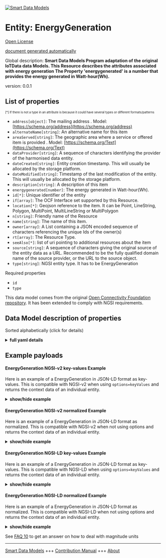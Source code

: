 <!-- 10-Header -->  
[![Smart Data Models](https://smartdatamodels.org/wp-content/uploads/2022/01/SmartDataModels_logo.png "Logo")](https://smartdatamodels.org)  
Entity: EnergyGeneration  
========================<!-- /10-Header -->  
<!-- 15-License -->  
[Open License](https://github.com/smart-data-models//dataModel.OCF/blob/master/EnergyGeneration/LICENSE.md)  
[document generated automatically](https://docs.google.com/presentation/d/e/2PACX-1vTs-Ng5dIAwkg91oTTUdt8ua7woBXhPnwavZ0FxgR8BsAI_Ek3C5q97Nd94HS8KhP-r_quD4H0fgyt3/pub?start=false&loop=false&delayms=3000#slide=id.gb715ace035_0_60)  
<!-- /15-License -->  
<!-- 20-Description -->  
Global description: **Smart Data Models Program adaptation of the original IoTData data Models. This Resource describes the attributes associated with energy generation The Property 'energygenerated' is a number that provides the energy generated in Watt-hour(Wh).**  
version: 0.0.1  
<!-- /20-Description -->  
<!-- 30-PropertiesList -->  

## List of properties  

<sup><sub>[*] If there is not a type in an attribute is because it could have several types or different formats/patterns</sub></sup>  
- `address[object]`: The mailing address  . Model: [https://schema.org/address](https://schema.org/address)- `alternateName[string]`: An alternative name for this item  - `areaServed[string]`: The geographic area where a service or offered item is provided  . Model: [https://schema.org/Text](https://schema.org/Text)- `dataProvider[string]`: A sequence of characters identifying the provider of the harmonised data entity.  - `dateCreated[string]`: Entity creation timestamp. This will usually be allocated by the storage platform.  - `dateModified[string]`: Timestamp of the last modification of the entity. This will usually be allocated by the storage platform.  - `description[string]`: A description of this item  - `energygenerated[number]`: The energy generated in Watt-hour(Wh).  - `id[*]`: Unique identifier of the entity  - `if[array]`: The OCF Interface set supported by this Resource.  - `location[*]`: Geojson reference to the item. It can be Point, LineString, Polygon, MultiPoint, MultiLineString or MultiPolygon  - `n[string]`: Friendly name of the Resource  - `name[string]`: The name of this item.  - `owner[array]`: A List containing a JSON encoded sequence of characters referencing the unique Ids of the owner(s)  - `rt[array]`: The Resource Type.  - `seeAlso[*]`: list of uri pointing to additional resources about the item  - `source[string]`: A sequence of characters giving the original source of the entity data as a URL. Recommended to be the fully qualified domain name of the source provider, or the URL to the source object.  - `type[string]`: NGSI entity type. It has to be EnergyGeneration  <!-- /30-PropertiesList -->  
<!-- 35-RequiredProperties -->  
Required properties  
- `id`  - `type`  <!-- /35-RequiredProperties -->  
<!-- 40-RequiredProperties -->  
This data model comes from the original [Open Connectivity Foundation repository](https://github.com/openconnectivityfoundation/IoTDataModels). It has been extended to comply with NGSI requirements.  
<!-- /40-RequiredProperties -->  
<!-- 50-DataModelHeader -->  
## Data Model description of properties  
Sorted alphabetically (click for details)  
<!-- /50-DataModelHeader -->  
<!-- 60-ModelYaml -->  
<details><summary><strong>full yaml details</strong></summary>    
```yaml  
EnergyGeneration:    
  description: 'Smart Data Models Program adaptation of the original IoTData data Models. This Resource describes the attributes associated with energy generation The Property ''energygenerated'' is a number that provides the energy generated in Watt-hour(Wh).'    
  properties:    
    address:    
      description: 'The mailing address'    
      properties:    
        addressCountry:    
          description: 'Property. The country. For example, Spain. Model:''https://schema.org/addressCountry'''    
          type: string    
        addressLocality:    
          description: 'Property. The locality in which the street address is, and which is in the region. Model:''https://schema.org/addressLocality'''    
          type: string    
        addressRegion:    
          description: 'Property. The region in which the locality is, and which is in the country. Model:''https://schema.org/addressRegion'''    
          type: string    
        postOfficeBoxNumber:    
          description: 'Property. The post office box number for PO box addresses. For example, 03578. Model:''https://schema.org/postOfficeBoxNumber'''    
          type: string    
        postalCode:    
          description: 'Property. The postal code. For example, 24004. Model:''https://schema.org/https://schema.org/postalCode'''    
          type: string    
        streetAddress:    
          description: 'Property. The street address. Model:''https://schema.org/streetAddress'''    
          type: string    
      type: object    
      x-ngsi:    
        model: https://schema.org/address    
        type: Property    
    alternateName:    
      description: 'An alternative name for this item'    
      type: string    
      x-ngsi:    
        type: Property    
    areaServed:    
      description: 'The geographic area where a service or offered item is provided'    
      type: string    
      x-ngsi:    
        model: https://schema.org/Text    
        type: Property    
    dataProvider:    
      description: 'A sequence of characters identifying the provider of the harmonised data entity.'    
      type: string    
      x-ngsi:    
        type: Property    
    dateCreated:    
      description: 'Entity creation timestamp. This will usually be allocated by the storage platform.'    
      format: date-time    
      type: string    
      x-ngsi:    
        type: Property    
    dateModified:    
      description: 'Timestamp of the last modification of the entity. This will usually be allocated by the storage platform.'    
      format: date-time    
      type: string    
      x-ngsi:    
        type: Property    
    description:    
      description: 'A description of this item'    
      type: string    
      x-ngsi:    
        type: Property    
    energygenerated:    
      description: 'The energy generated in Watt-hour(Wh).'    
      readOnly: true    
      type: number    
      x-ngsi:    
        type: Property    
    id:    
      anyOf: &energygeneration_-_properties_-_owner_-_items_-_anyof    
        - description: 'Property. Identifier format of any NGSI entity'    
          maxLength: 256    
          minLength: 1    
          pattern: ^[\w\-\.\{\}\$\+\*\[\]`|~^@!,:\\]+$    
          type: string    
        - description: 'Property. Identifier format of any NGSI entity'    
          format: uri    
          type: string    
      description: 'Unique identifier of the entity'    
      x-ngsi:    
        type: Property    
    if:    
      description: 'The OCF Interface set supported by this Resource.'    
      items:    
        enum:    
          - oic.if.s    
          - oic.if.baseline    
        type: string    
      minItems: 2    
      readOnly: true    
      type: array    
      uniqueItems: true    
      x-ngsi:    
        type: Property    
    location:    
      description: 'Geojson reference to the item. It can be Point, LineString, Polygon, MultiPoint, MultiLineString or MultiPolygon'    
      oneOf:    
        - description: 'Geoproperty. Geojson reference to the item. Point'    
          properties:    
            bbox:    
              items:    
                type: number    
              minItems: 4    
              type: array    
            coordinates:    
              items:    
                type: number    
              minItems: 2    
              type: array    
            type:    
              enum:    
                - Point    
              type: string    
          required:    
            - type    
            - coordinates    
          title: 'GeoJSON Point'    
          type: object    
        - description: 'Geoproperty. Geojson reference to the item. LineString'    
          properties:    
            bbox:    
              items:    
                type: number    
              minItems: 4    
              type: array    
            coordinates:    
              items:    
                items:    
                  type: number    
                minItems: 2    
                type: array    
              minItems: 2    
              type: array    
            type:    
              enum:    
                - LineString    
              type: string    
          required:    
            - type    
            - coordinates    
          title: 'GeoJSON LineString'    
          type: object    
        - description: 'Geoproperty. Geojson reference to the item. Polygon'    
          properties:    
            bbox:    
              items:    
                type: number    
              minItems: 4    
              type: array    
            coordinates:    
              items:    
                items:    
                  items:    
                    type: number    
                  minItems: 2    
                  type: array    
                minItems: 4    
                type: array    
              type: array    
            type:    
              enum:    
                - Polygon    
              type: string    
          required:    
            - type    
            - coordinates    
          title: 'GeoJSON Polygon'    
          type: object    
        - description: 'Geoproperty. Geojson reference to the item. MultiPoint'    
          properties:    
            bbox:    
              items:    
                type: number    
              minItems: 4    
              type: array    
            coordinates:    
              items:    
                items:    
                  type: number    
                minItems: 2    
                type: array    
              type: array    
            type:    
              enum:    
                - MultiPoint    
              type: string    
          required:    
            - type    
            - coordinates    
          title: 'GeoJSON MultiPoint'    
          type: object    
        - description: 'Geoproperty. Geojson reference to the item. MultiLineString'    
          properties:    
            bbox:    
              items:    
                type: number    
              minItems: 4    
              type: array    
            coordinates:    
              items:    
                items:    
                  items:    
                    type: number    
                  minItems: 2    
                  type: array    
                minItems: 2    
                type: array    
              type: array    
            type:    
              enum:    
                - MultiLineString    
              type: string    
          required:    
            - type    
            - coordinates    
          title: 'GeoJSON MultiLineString'    
          type: object    
        - description: 'Geoproperty. Geojson reference to the item. MultiLineString'    
          properties:    
            bbox:    
              items:    
                type: number    
              minItems: 4    
              type: array    
            coordinates:    
              items:    
                items:    
                  items:    
                    items:    
                      type: number    
                    minItems: 2    
                    type: array    
                  minItems: 4    
                  type: array    
                type: array    
              type: array    
            type:    
              enum:    
                - MultiPolygon    
              type: string    
          required:    
            - type    
            - coordinates    
          title: 'GeoJSON MultiPolygon'    
          type: object    
      x-ngsi:    
        type: Geoproperty    
    n:    
      description: 'Friendly name of the Resource'    
      maxLength: 64    
      readOnly: true    
      type: string    
      x-ngsi:    
        type: Property    
    name:    
      description: 'The name of this item.'    
      type: string    
      x-ngsi:    
        type: Property    
    owner:    
      description: 'A List containing a JSON encoded sequence of characters referencing the unique Ids of the owner(s)'    
      items:    
        anyOf: *energygeneration_-_properties_-_owner_-_items_-_anyof    
        description: 'Property. Unique identifier of the entity'    
      type: array    
      x-ngsi:    
        type: Property    
    rt:    
      description: 'The Resource Type.'    
      items:    
        enum:    
          - oic.r.energy.generation    
        maxLength: 64    
        type: string    
      minItems: 1    
      readOnly: true    
      type: array    
      uniqueItems: true    
      x-ngsi:    
        type: Property    
    seeAlso:    
      description: 'list of uri pointing to additional resources about the item'    
      oneOf:    
        - items:    
            format: uri    
            type: string    
          minItems: 1    
          type: array    
        - format: uri    
          type: string    
      x-ngsi:    
        type: Property    
    source:    
      description: 'A sequence of characters giving the original source of the entity data as a URL. Recommended to be the fully qualified domain name of the source provider, or the URL to the source object.'    
      type: string    
      x-ngsi:    
        type: Property    
    type:    
      description: 'NGSI entity type. It has to be EnergyGeneration'    
      enum:    
        - EnergyGeneration    
      type: string    
      x-ngsi:    
        type: Property    
  required:    
    - id    
    - type    
  type: object    
  x-derived-from: https://github.com/OpenInterConnect/IoTDataModels/blob/master/EnergyGenerationResURI.swagger.json    
  x-disclaimer: 'Redistribution and use in source and binary forms, with or without modification, are permitted  provided that the license conditions are met. Copyleft (c) 2021 Contributors to Smart Data Models Program'    
  x-license-url: https://github.com/smart-data-models/dataModel.OCF/blob/master/EnergyGeneration/LICENSE.md    
  x-model-schema: https://smart-data-models.github.io/dataModel.IoTDataModels/EnergyGeneration/schema.json    
  x-model-tags: OCF    
  x-version: 0.0.1    
```  
</details>    
<!-- /60-ModelYaml -->  
<!-- 70-MiddleNotes -->  
<!-- /70-MiddleNotes -->  
<!-- 80-Examples -->  
## Example payloads    
#### EnergyGeneration NGSI-v2 key-values Example    
Here is an example of a EnergyGeneration in JSON-LD format as key-values. This is compatible with NGSI-v2 when  using `options=keyValues` and returns the context data of an individual entity.  
<details><summary><strong>show/hide example</strong></summary>    
```json  
{  
  "id": "urn:ngsi-ld:EnergyGeneration:id:NIZJ:28989247",  
  "dateCreated": "1977-04-16T03:33:04Z",  
  "dateModified": "1982-01-04T18:23:31Z",  
  "source": "Accept way PM country address amount inside.",  
  "name": "Keep ever beyond grow tax note. Draw similar service alone imagine property kid.",  
  "alternateName": "Language its everyone use.",  
  "description": "Party family form agree eat often production. Perform yeah research store challenge manager already well. Manager very owner sort be popular.",  
  "dataProvider": "Also environmental think interesting decision least argue. Seem another garden responsibility. Fear four bad ok family.",  
  "owner": [  
    "urn:ngsi-ld:EnergyGeneration:items:JTPC:21932573",  
    "urn:ngsi-ld:EnergyGeneration:items:WPJQ:33657693"  
  ],  
  "seeAlso": [  
    "urn:ngsi-ld:EnergyGeneration:items:MOYD:73023861",  
    "urn:ngsi-ld:EnergyGeneration:items:OKBV:17090919"  
  ],  
  "location": {  
    "type": "Point",  
    "coordinates": [  
      -89.750316,  
      124.245173  
    ]  
  },  
  "address": {  
    "streetAddress": "Adult to radio management hard while writer story. Institution beat international say.",  
    "addressLocality": "Actually become shoulder market head majority standard. Language board field table claim toward find.",  
    "addressRegion": "Gas wish enjoy reach decide measure price. Than note group forget charge fish force. Whom reason middle.",  
    "addressCountry": "Language not plan force stage last foreign. Great state general manager himself ability have.",  
    "postalCode": "Evidence represent later behavior color defense. Expect them few lead college.",  
    "postOfficeBoxNumber": "Water sense maybe manager. First box quite these term. Suggest public apply line."  
  },  
  "areaServed": "Recent control program himself. Tv later up music green he campaign. Report thank choose central executive."  
}  
```  
</details>  
#### EnergyGeneration NGSI-v2 normalized Example    
Here is an example of a EnergyGeneration in JSON-LD format as normalized. This is compatible with NGSI-v2 when not using options and returns the context data of an individual entity.  
<details><summary><strong>show/hide example</strong></summary>    
```json  
{  
  "id": {  
    "type": "string",  
    "value": "urn:ngsi-ld:EnergyGeneration:id:NIZJ:28989247"  
  },  
  "dateCreated": {  
    "format": "date-time",  
    "type": "string",  
    "value": "1977-04-16T03:33:04Z"  
  },  
  "dateModified": {  
    "format": "date-time",  
    "type": "string",  
    "value": "1982-01-04T18:23:31Z"  
  },  
  "source": {  
    "type": "string",  
    "value": "Accept way PM country address amount inside."  
  },  
  "name": {  
    "type": "string",  
    "value": "Keep ever beyond grow tax note. Draw similar service alone imagine property kid."  
  },  
  "alternateName": {  
    "type": "string",  
    "value": "Language its everyone use."  
  },  
  "description": {  
    "type": "string",  
    "value": "Party family form agree eat often production. Perform yeah research store challenge manager already well. Manager very owner sort be popular."  
  },  
  "dataProvider": {  
    "type": "string",  
    "value": "Also environmental think interesting decision least argue. Seem another garden responsibility. Fear four bad ok family."  
  },  
  "owner": {  
    "type": "array",  
    "value": [  
      "urn:ngsi-ld:EnergyGeneration:items:JTPC:21932573",  
      "urn:ngsi-ld:EnergyGeneration:items:WPJQ:33657693"  
    ]  
  },  
  "seeAlso": {  
    "type": "array",  
    "value": [  
      "urn:ngsi-ld:EnergyGeneration:items:MOYD:73023861",  
      "urn:ngsi-ld:EnergyGeneration:items:OKBV:17090919"  
    ]  
  },  
  "location": {  
    "type": "object",  
    "value": {  
      "type": "Point",  
      "coordinates": [  
        -89.750316,  
        124.245173  
      ]  
    }  
  },  
  "address": {  
    "type": "object",  
    "value": {  
      "streetAddress": "Adult to radio management hard while writer story. Institution beat international say.",  
      "addressLocality": "Actually become shoulder market head majority standard. Language board field table claim toward find.",  
      "addressRegion": "Gas wish enjoy reach decide measure price. Than note group forget charge fish force. Whom reason middle.",  
      "addressCountry": "Language not plan force stage last foreign. Great state general manager himself ability have.",  
      "postalCode": "Evidence represent later behavior color defense. Expect them few lead college.",  
      "postOfficeBoxNumber": "Water sense maybe manager. First box quite these term. Suggest public apply line."  
    }  
  },  
  "areaServed": {  
    "type": "string",  
    "value": "Recent control program himself. Tv later up music green he campaign. Report thank choose central executive."  
  }  
}  
```  
</details>  
#### EnergyGeneration NGSI-LD key-values Example    
Here is an example of a EnergyGeneration in JSON-LD format as key-values. This is compatible with NGSI-LD when  using `options=keyValues` and returns the context data of an individual entity.  
<details><summary><strong>show/hide example</strong></summary>    
```json  
{  
    "id": "urn:ngsi-ld:EnergyGeneration:id:NIZJ:28989247",  
    "dateCreated": "1977-04-16T03:33:04Z",  
    "dateModified": "1982-01-04T18:23:31Z",  
    "source": "Accept way PM country address amount inside.",  
    "name": "Keep ever beyond grow tax note. Draw similar service alone imagine property kid.",  
    "alternateName": "Language its everyone use.",  
    "description": "Party family form agree eat often production. Perform yeah research store challenge manager already well. Manager very owner sort be popular.",  
    "dataProvider": "Also environmental think interesting decision least argue. Seem another garden responsibility. Fear four bad ok family.",  
    "owner": [  
        "urn:ngsi-ld:EnergyGeneration:items:JTPC:21932573",  
        "urn:ngsi-ld:EnergyGeneration:items:WPJQ:33657693"  
    ],  
    "seeAlso": [  
        "urn:ngsi-ld:EnergyGeneration:items:MOYD:73023861",  
        "urn:ngsi-ld:EnergyGeneration:items:OKBV:17090919"  
    ],  
    "location": {  
        "type": "Point",  
        "coordinates": [  
            -89.750316,  
            124.245173  
        ]  
    },  
    "address": {  
        "streetAddress": "Adult to radio management hard while writer story. Institution beat international say.",  
        "addressLocality": "Actually become shoulder market head majority standard. Language board field table claim toward find.",  
        "addressRegion": "Gas wish enjoy reach decide measure price. Than note group forget charge fish force. Whom reason middle.",  
        "addressCountry": "Language not plan force stage last foreign. Great state general manager himself ability have.",  
        "postalCode": "Evidence represent later behavior color defense. Expect them few lead college.",  
        "postOfficeBoxNumber": "Water sense maybe manager. First box quite these term. Suggest public apply line."  
    },  
    "areaServed": "Recent control program himself. Tv later up music green he campaign. Report thank choose central executive.",  
    "@context": [  
        "https://smartdatamodels.org/context.jsonld",  
        "https://raw.githubusercontent.com/smart-data-models/dataModel.OCF/master/context.jsonld"  
    ]  
}  
```  
</details>  
#### EnergyGeneration NGSI-LD normalized Example    
Here is an example of a EnergyGeneration in JSON-LD format as normalized. This is compatible with NGSI-LD when not using options and returns the context data of an individual entity.  
<details><summary><strong>show/hide example</strong></summary>    
```json  
{  
    "id": "urn:ngsi-ld:EnergyGeneration:id:JKAS:17317112",  
    "dateCreated": {  
        "type": "Property",  
        "value": {  
            "@type": "DateTime",  
            "@value": "1973-06-23T15:48:55Z"  
        }  
    },  
    "dateModified": {  
        "type": "Property",  
        "value": {  
            "@type": "DateTime",  
            "@value": "1988-09-02T22:09:40Z"  
        }  
    },  
    "source": {  
        "type": "Property",  
        "value": "Quite these represent. Least occur save apply common condition make."  
    },  
    "name": {  
        "type": "Property",  
        "value": "Help might brother total. Many manager true view bed remember perhaps sign."  
    },  
    "alternateName": {  
        "type": "Property",  
        "value": "Example newspaper interest grow. Approach attorney east game culture how fast. Quality build officer sound weight community one."  
    },  
    "description": {  
        "type": "Property",  
        "value": "See field service indeed total dark dream support. Son anything action job."  
    },  
    "dataProvider": {  
        "type": "Property",  
        "value": "Which whole fire staff join early. Me decade gun."  
    },  
    "owner": {  
        "type": "Property",  
        "value": [  
            "urn:ngsi-ld:EnergyGeneration:items:DFHG:21721195",  
            "urn:ngsi-ld:EnergyGeneration:items:ELES:06221684"  
        ]  
    },  
    "seeAlso": {  
        "type": "Property",  
        "value": [  
            "urn:ngsi-ld:EnergyGeneration:items:YMSQ:31557089"  
        ]  
    },  
    "location": {  
        "type": "Property",  
        "value": {  
            "type": "Point",  
            "coordinates": [  
                9.638445,  
                -143.885877  
            ]  
        }  
    },  
    "address": {  
        "type": "Property",  
        "value": {  
            "streetAddress": "Hundred main opportunity result author him. Power view available Mrs.",  
            "addressLocality": "Executive black citizen nearly into deal. Step house recognize share discussion then once.",  
            "addressRegion": "Evening firm carry firm. Probably available south view process care money. Better red table remember wife.",  
            "addressCountry": "Hold possible too animal. Both land doctor seat. So majority unit culture rate avoid discussion.",  
            "postalCode": "Dinner threat week off leg ever watch. Action what key statement indeed together. Data key hard fight something line adult drug.",  
            "postOfficeBoxNumber": "Finish whether miss up."  
        }  
    },  
    "areaServed": {  
        "type": "Property",  
        "value": "He notice ever read herself word kind. Owner suddenly customer nor."  
    },  
    "@context": [  
        "https://smartdatamodels.org/context.jsonld",  
        "https://raw.githubusercontent.com/smart-data-models/dataModel.OCF/master/context.jsonld"  
    ]  
}  
```  
</details><!-- /80-Examples -->  
<!-- 90-FooterNotes -->  
<!-- /90-FooterNotes -->  
<!-- 95-Units -->  
See [FAQ 10](https://smartdatamodels.org/index.php/faqs/) to get an answer on how to deal with magnitude units  
<!-- /95-Units -->  
<!-- 97-LastFooter -->  
---  
[Smart Data Models](https://smartdatamodels.org) +++ [Contribution Manual](https://bit.ly/contribution_manual) +++ [About](https://bit.ly/Introduction_SDM)<!-- /97-LastFooter -->  
